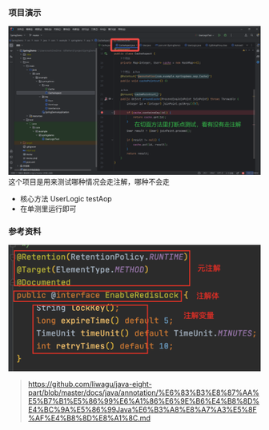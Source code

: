 ### 项目演示
![img.png](img.png)
这个项目是用来测试哪种情况会走注解，哪种不会走

- 核心方法 UserLogic testAop
- 在单测里运行即可

### 参考资料
![img_1.png](img_1.png)

> https://github.com/liwagu/java-eight-part/blob/master/docs/java/annotation/%E6%83%B3%E8%87%AA%E5%B7%B1%E5%86%99%E6%A1%86%E6%9E%B6%E4%B8%8D%E4%BC%9A%E5%86%99Java%E6%B3%A8%E8%A7%A3%E5%8F%AF%E4%B8%8D%E8%A1%8C.md